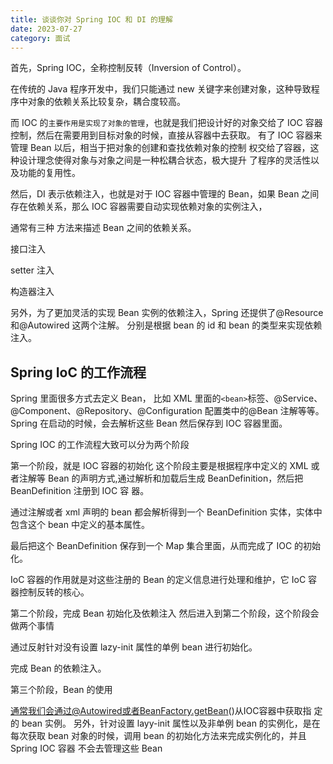 ```yaml
---
title: 谈谈你对 Spring IOC 和 DI 的理解
date: 2023-07-27
category: 面试
---
```


首先，Spring IOC，全称控制反转（Inversion of Control）。

在传统的 Java 程序开发中，我们只能通过 new 关键字来创建对象，这种导致程 序中对象的依赖关系比较复杂，耦合度较高。 

而 IOC 的`主要作用是实现了对象的管理`，也就是我们把设计好的对象交给了 IOC 容器控制，然后在需要用到目标对象的时候，直接从容器中去获取。 有了 IOC 容器来管理 Bean 以后，相当于把对象的创建和查找依赖对象的控制 权交给了容器，这种设计理念使得对象与对象之间是一种松耦合状态，极大提升 了程序的灵活性以及功能的复用性。


然后，DI 表示依赖注入，也就是对于 IOC 容器中管理的 Bean，如果 Bean 之间 存在依赖关系，那么 IOC 容器需要自动实现依赖对象的实例注入，

通常有三种 方法来描述 Bean 之间的依赖关系。

接口注入 

setter 注入 

构造器注入

另外，为了更加灵活的实现 Bean 实例的依赖注入，Spring 还提供了@Resource 和@Autowired 这两个注解。 分别是根据 bean 的 id 和 bean 的类型来实现依赖注入。

## Spring IoC 的工作流程

Spring 里面很多方式去定义 Bean， 比如 XML 里面的`<bean>`标签、@Service、 @Component、@Repository、@Configuration 配置类中的@Bean 注解等等。 Spring 在启动的时候，会去解析这些 Bean 然后保存到 IOC 容器里面。

Spring IOC 的工作流程大致可以分为两个阶段

第一个阶段，就是 IOC 容器的初始化 这个阶段主要是根据程序中定义的 XML 或者注解等 Bean 的声明方式,通过解析和加载后生成 BeanDefinition，然后把 BeanDefinition 注册到 IOC 容 器。

通过注解或者 xml 声明的 bean 都会解析得到一个 BeanDefinition 实体，实体中 包含这个 bean 中定义的基本属性。

最后把这个 BeanDefinition 保存到一个 Map 集合里面，从而完成了 IOC 的初始 化。

IoC 容器的作用就是对这些注册的 Bean 的定义信息进行处理和维护，它 IoC 容 器控制反转的核心。

第二个阶段，完成 Bean 初始化及依赖注入 然后进入到第二个阶段，这个阶段会做两个事情

通过反射针对没有设置 lazy-init 属性的单例 bean 进行初始化。

完成 Bean 的依赖注入。

第三个阶段，Bean 的使用 

通常我们会通过@Autowired或者BeanFactory.getBean()从IOC容器中获取指 定的 bean 实例。 另外，针对设置 layy-init 属性以及非单例 bean 的实例化，是在每次获取 bean 对象的时候，调用 bean 的初始化方法来完成实例化的，并且 Spring IOC 容器 不会去管理这些 Bean